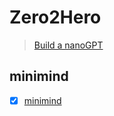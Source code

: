 # Zero2Hero
> [Build a nanoGPT](https://www.bilibili.com/video/BV1qWwke5E3K?spm_id_from=333.788.videopod.sections&vd_source=4b89af53720f562b658eda17f36f478f)
## minimind
- [x] [minimind](./minimind)
